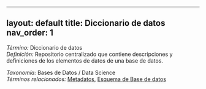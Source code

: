 
---
layout: default
title: Diccionario de datos
nav_order: 1
---

*Término:* Diccionario de datos  
*Definición:* Repositorio centralizado que contiene descripciones y definiciones de los elementos de datos de una base de datos.

*Taxonomía:* Bases de Datos / Data Science  
*Términos relacionados:* [Metadatos](https://maleniski.github.io/diccionario-angl-tec-mx/docs/alfabeticamente/M/metadatos/), [Esquema de Base de datos](https://maleniski.github.io/diccionario-angl-tec-mx/docs/alfabeticamente/E/esquema-de-base-de-datos/)
